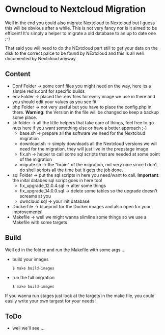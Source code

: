 Owncloud to Nextcloud Migration
===============================

Well in the end you could also migrate Nextcloud to Nextcloud but I guess this will be obvious after a while.
This is not very fancy nor is it aimed to be efficent! It's simply a helper to migrate a old database to an
up to date one ;-)

That said you will need to do the NExtcloud part still to get your data on the disk to the correct palce to be found by 
NExtcloud and this is all well documented by Nextcloud anyway.


Content
--------

* Conf Folder -> some conf files you might need on the way, here its a simple redis.conf for specific builds
* env Folder -> placed the .env files for every image we use in there and you should edit your values as you see fit
* php Folder -> not very useful but you have to place the config.php in there. **Warning:** the Version in the file will be changed so keep a backup some place.
* sh folder -> all the little helpers that take care of things, feel free to go nuts here if you want something else or have a better approach ;-)
  * base.sh -> prepare all the software we need for the Nextcloud migration
  * download.sh -> simply downloads all the Nextcloud versions we will need for the migration, they will just live in the prepstage image
  * fix.sh -> helper to call some sql scripts that are needed at some point of the migration
  * migrate.sh -> the "brain" of the migration, not very nice since I don't do shell scripts all the time but it gets the job done.
* sql Folder -> put the sql scripts in here you need/want to call. **Important:** the inital databes sql script goes in here too!
  * fix_upgrade_12.0.4.sql -> alter some things
  * fix_upgrade_14.0.0.sql -> delete some tables so the upgrade doesn't screams at you
  * owncloud.sql -> your init database
* Dockerfile -> blueprint for the Docker images and also open for your improvements!
* Makefile -> well we might wanna slimline some things so we use a Makefile with some targets

Build
---------

Well cd in the folder and run the Makefile with some args ...

* build your images 

	````
	$ make build-images
	````
* run the full migration 
	````
	$ make build-images
	````

If you wanna run stages just look at the targets in the make file, you could easily write your own targest for your needs!


ToDo
--------

* well we'll see ...